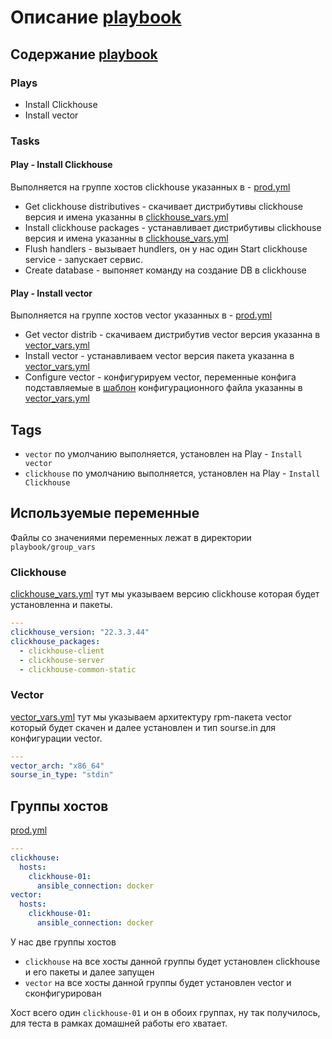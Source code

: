 # Описание [playbook](./site.yml)

## Содержание [playbook](./site.yml)

### Plays
-  Install Clickhouse
-  Install vector

### Tasks

#### Play - Install Clickhouse
Выполняется на группе хостов clickhouse указанных в - [prod.yml](./inventory/prod.yml)
- Get clickhouse distributives - скачивает дистрибутивы clickhouse версия и имена указанны в [clickhouse_vars.yml](./group_vars/clickhouse/clickhouse_vars.yml)
- Install clickhouse packages - устанавливает дистрибутивы clickhouse версия и имена указанны в [clickhouse_vars.yml](./group_vars/clickhouse/clickhouse_vars.yml)
- Flush handlers - вызывает hundlers, он у нас один Start clickhouse service - запускает сервис.
- Create database - выпоняет команду на создание DB в clickhouse

#### Play - Install vector
Выполняется на группе хостов vector указанных в - [prod.yml](./inventory/prod.yml)
- Get vector distrib - скачиваем дистрибутив vector версия указанна в [vector_vars.yml](./group_vars/vector/vector_vars.yml)
- Install vector - устанавливаем vector версия пакета указанна в [vector_vars.yml](./group_vars/vector/vector_vars.yml)
- Configure vector - конфигурируем vector, переменные конфига подставляемые в [шаблон](./template/vector/vector.toml.j2) конфигурационного файла указанны в [vector_vars.yml](./group_vars/vector/vector_vars.yml)

## Tags
- `vector` по умолчанию выполняется, установлен на Play - `Install vector`
- `clickhouse` по умолчанию выполняется, установлен на Play - `Install Clickhouse`

## Используемые переменные

Файлы со значениями переменных лежат в директории `playbook/group_vars`

### Clickhouse 
[clickhouse_vars.yml](./group_vars/clickhouse/clickhouse_vars.yml) тут мы указываем версию clickhouse которая будет установленна и пакеты.
```yml
---
clickhouse_version: "22.3.3.44"
clickhouse_packages:
  - clickhouse-client
  - clickhouse-server
  - clickhouse-common-static
```

### Vector 
[vector_vars.yml](./group_vars/vector/vector_vars.yml) тут мы указываем архитектуру rpm-пакета vector который будет скачен и далее установлен и тип sourse.in для конфигурации vector.
```yml
---
vector_arch: "x86_64"
sourse_in_type: "stdin"
```

## Группы хостов
[prod.yml](./inventory/prod.yml) 
```yml
---
clickhouse:
  hosts:
    clickhouse-01:
      ansible_connection: docker
vector:
  hosts:
    clickhouse-01:
      ansible_connection: docker
```
У нас две группы хостов 
- `clickhouse` на все хосты данной группы будет установлен clickhouse и его пакеты и далее запущен
- `vector` на все хосты данной группы будет установлен vector и сконфигурирован

Хост всего один `clickhouse-01` и он в обоих группах, ну так получилось, для теста в рамках домашней работы его хватает.


